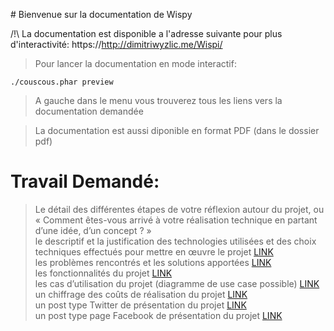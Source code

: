 # Bienvenue sur la documentation de Wispy

/!\ La documentation est disponible a l'adresse suivante pour plus d'interactivité: https://http://dimitriwyzlic.me/Wispi/

> Pour lancer la documentation en mode interactif:
```
./couscous.phar preview
```

> A gauche dans le menu vous trouverez tous les liens vers la documentation demandée

> La documentation est aussi diponible en format PDF (dans le dossier pdf)

# Travail Demandé:

> Le détail des différentes étapes de votre réflexion autour du projet, ou « Comment êtes-vous arrivé à votre réalisation technique en partant d’une idée, d’un concept ? »  
> le descriptif et la justification des technologies utilisées et des choix techniques effectués pour mettre en œuvre le projet [LINK](technologies.md)  
> les problèmes rencontrés et les solutions apportées [LINK](problemes.md)  
> les fonctionnalités du projet [LINK](fonctionnalites.md)  
> les cas d’utilisation du projet (diagramme de use case possible) [LINK](use_case.md)  
> un chiffrage des coûts de réalisation du projet [LINK](fonctionnalites.md)  
>un post type Twitter de présentation du projet [LINK](posts.md)  
>un post type page Facebook de présentation du projet [LINK](couts.md)
